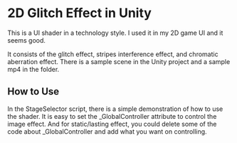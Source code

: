 # 2D Glitch Effect in Unity

This is a UI shader in a technology style. I used it in my 2D game UI and it seems good. 

It consists of the glitch effect, stripes interference effect, and chromatic aberration effect. There is a sample scene in the Unity project and a sample mp4 in the folder. 

## How to Use

In the StageSelector script, there is a simple demonstration of how to use the shader. It is easy to set the _GlobalController attribute to control the image effect. And for static/lasting effect, you could delete some of the code about _GlobalController and add what you want on controlling. 
